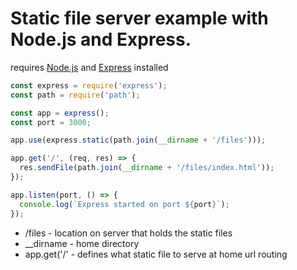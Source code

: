 # Static file server example with Node.js and Express.

requires [Node.js](https://nodejs.org/en/) and [Express](https://expressjs.com/) installed

```javascript
const express = require('express');
const path = require('path');

const app = express();
const port = 3000;

app.use(express.static(path.join(__dirname + '/files')));

app.get('/', (req, res) => {
  res.sendFile(path.join(__dirname + '/files/index.html'));
});

app.listen(port, () => {
  console.log(`Express started on port ${port}`);
});
```

- /files - location on server that holds the static files
- __dirname - home directory
- app.get('/' - defines what static file to serve at home url routing

